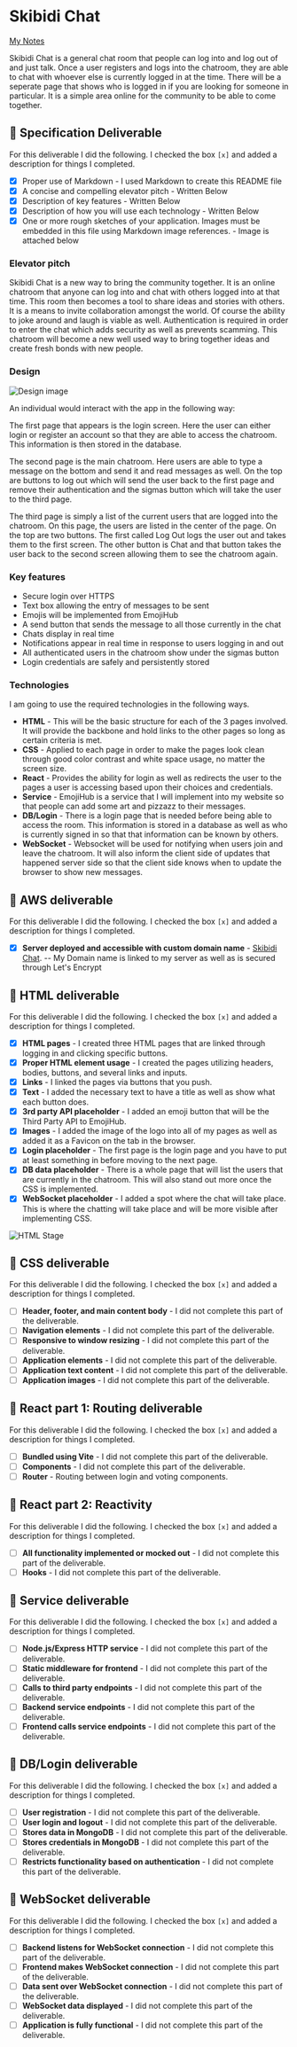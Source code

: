# Skibidi Chat

[My Notes](notes.md)

Skibidi Chat is a general chat room that people can log into and log out of and just talk. Once a user registers and logs into the chatroom, they are able to chat with whoever else is currently logged in at the time. There will be a seperate page that shows who is logged in if you are looking for someone in particular. It is a simple area online for the community to be able to come together.

## 🚀 Specification Deliverable

For this deliverable I did the following. I checked the box `[x]` and added a description for things I completed.

- [x] Proper use of Markdown - I used Markdown to create this README file
- [x] A concise and compelling elevator pitch - Written Below
- [x] Description of key features - Written Below
- [x] Description of how you will use each technology - Written Below
- [x] One or more rough sketches of your application. Images must be embedded in this file using Markdown image references. - Image is attached below

### Elevator pitch

Skibidi Chat is a new way to bring the community together. It is an online chatroom that anyone can log into and chat with others logged into at that time. This room then becomes a tool to share ideas and stories with others. It is a means to invite collaboration amongst the world. Of course the ability to joke around and laugh is viable as well. Authentication is required in order to enter the chat which adds security as well as prevents scamming. This chatroom will become a new well used way to bring together ideas and create fresh bonds with new people. 

### Design

![Design image](20250114_130537.jpg)

An individual would interact with the app in the following way:

The first page that appears is the login screen. Here the user can either login or register an account so that they are able to access the chatroom. This information is then stored in the database.

The second page is the main chatroom. Here users are able to type a message on the bottom and send it and read messages as well. On the top are buttons to log out which will send the user back to the first page and remove their authentication and the sigmas button which will take the user to the third page.

The third page is simply a list of the current users that are logged into the chatroom. On this page, the users are listed in the center of the page. On the top are two buttons. The first called Log Out logs the user out and takes them to the first screen. The other button is Chat and that button takes the user back to the second screen allowing them to see the chatroom again. 

### Key features

- Secure login over HTTPS
- Text box allowing the entry of messages to be sent
- Emojis will be implemented from EmojiHub
- A send button that sends the message to all those currently in the chat
- Chats display in real time
- Notifications appear in real time in response to users logging in and out
- All authenticated users in the chatroom show under the sigmas button
- Login credentials are safely and persistently stored

### Technologies

I am going to use the required technologies in the following ways.

- **HTML** - This will be the basic structure for each of the 3 pages involved. It will provide the backbone and hold links to the other pages so long as certain criteria is met.
- **CSS** - Applied to each page in order to make the pages look clean through good color contrast and white space usage, no matter the screen size.
- **React** - Provides the ability for login as well as redirects the user to the pages a user is accessing based upon their choices and credentials.
- **Service** - EmojiHub is a service that I will implement into my website so that people can add some art and pizzazz to their messages.
- **DB/Login** - There is a login page that is needed before being able to access the room. This information is stored in a database as well as who is currently signed in so that that information can be known by others.
- **WebSocket** - Websocket will be used for notifying when users join and leave the chatroom. It will also inform the client side of updates that happened server side so that the client side knows when to update the browser to show new messages.

## 🚀 AWS deliverable

For this deliverable I did the following. I checked the box `[x]` and added a description for things I completed.

- [x] **Server deployed and accessible with custom domain name** - [Skibidi Chat](https://startup.skibidichat.click/). -- My Domain name is linked to my server as well as is secured through Let's Encrypt

## 🚀 HTML deliverable

For this deliverable I did the following. I checked the box `[x]` and added a description for things I completed.

- [x] **HTML pages** - I created three HTML pages that are linked through logging in and clicking specific buttons.
- [x] **Proper HTML element usage** - I created the pages utilizing headers, bodies, buttons, and several links and inputs.
- [x] **Links** - I linked the pages via buttons that you push.
- [x] **Text** - I added the necessary text to have a title as well as show what each button does.
- [x] **3rd party API placeholder** - I added an emoji button that will be the Third Party API to EmojiHub.
- [x] **Images** - I added the image of the logo into all of my pages as well as added it as a Favicon on the tab in the browser.
- [x] **Login placeholder** - The first page is the login page and you have to put at least something in before moving to the next page.
- [x] **DB data placeholder** - There is a whole page that will list the users that are currently in the chatroom. This will also stand out more once the CSS is implemented.
- [x] **WebSocket placeholder** - I added a spot where the chat will take place. This is where the chatting will take place and will be more visible after implementing CSS.

![HTML Stage](SkibidiChatHTML.png)

## 🚀 CSS deliverable

For this deliverable I did the following. I checked the box `[x]` and added a description for things I completed.

- [ ] **Header, footer, and main content body** - I did not complete this part of the deliverable.
- [ ] **Navigation elements** - I did not complete this part of the deliverable.
- [ ] **Responsive to window resizing** - I did not complete this part of the deliverable.
- [ ] **Application elements** - I did not complete this part of the deliverable.
- [ ] **Application text content** - I did not complete this part of the deliverable.
- [ ] **Application images** - I did not complete this part of the deliverable.

## 🚀 React part 1: Routing deliverable

For this deliverable I did the following. I checked the box `[x]` and added a description for things I completed.

- [ ] **Bundled using Vite** - I did not complete this part of the deliverable.
- [ ] **Components** - I did not complete this part of the deliverable.
- [ ] **Router** - Routing between login and voting components.

## 🚀 React part 2: Reactivity

For this deliverable I did the following. I checked the box `[x]` and added a description for things I completed.

- [ ] **All functionality implemented or mocked out** - I did not complete this part of the deliverable.
- [ ] **Hooks** - I did not complete this part of the deliverable.

## 🚀 Service deliverable

For this deliverable I did the following. I checked the box `[x]` and added a description for things I completed.

- [ ] **Node.js/Express HTTP service** - I did not complete this part of the deliverable.
- [ ] **Static middleware for frontend** - I did not complete this part of the deliverable.
- [ ] **Calls to third party endpoints** - I did not complete this part of the deliverable.
- [ ] **Backend service endpoints** - I did not complete this part of the deliverable.
- [ ] **Frontend calls service endpoints** - I did not complete this part of the deliverable.

## 🚀 DB/Login deliverable

For this deliverable I did the following. I checked the box `[x]` and added a description for things I completed.

- [ ] **User registration** - I did not complete this part of the deliverable.
- [ ] **User login and logout** - I did not complete this part of the deliverable.
- [ ] **Stores data in MongoDB** - I did not complete this part of the deliverable.
- [ ] **Stores credentials in MongoDB** - I did not complete this part of the deliverable.
- [ ] **Restricts functionality based on authentication** - I did not complete this part of the deliverable.

## 🚀 WebSocket deliverable

For this deliverable I did the following. I checked the box `[x]` and added a description for things I completed.

- [ ] **Backend listens for WebSocket connection** - I did not complete this part of the deliverable.
- [ ] **Frontend makes WebSocket connection** - I did not complete this part of the deliverable.
- [ ] **Data sent over WebSocket connection** - I did not complete this part of the deliverable.
- [ ] **WebSocket data displayed** - I did not complete this part of the deliverable.
- [ ] **Application is fully functional** - I did not complete this part of the deliverable.
